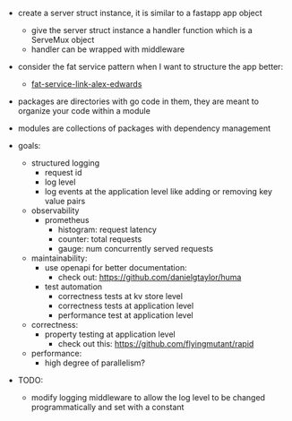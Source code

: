 - create a server struct instance, it is similar to a fastapp app object
    - give the server struct instance a handler function which is a ServeMux object
    - handler can be wrapped with middleware
- consider the fat service pattern when I want to structure the app better:
    - [fat-service-link-alex-edwards](https://www.alexedwards.net/blog/the-fat-service-pattern)
- packages are directories with go code in them, they are meant to organize your code within a module
- modules are collections of packages with dependency management

- goals:
    - structured logging
        - request id
        - log level
        - log events at the application level like adding or removing key value pairs
    - observability
        - prometheus
            - histogram: request latency
            - counter: total requests
            - gauge: num concurrently served requests
    - maintainability:
        - use openapi for better documentation:
            - check out: https://github.com/danielgtaylor/huma
        - test automation
            - correctness tests at kv store level
            - correctness tests at application level
            - performance test at application level
    - correctness:
        - property testing at application level
            - check out this: https://github.com/flyingmutant/rapid
    - performance:
        - high degree of parallelism?

- TODO:
    - modify logging middleware to allow the log level to be changed programmatically and set with a constant